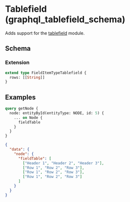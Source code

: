 # Tablefield (graphql_tablefield_schema)

Adds support for the [tablefield](https://www.drupal.org/project/tablefield) module.

## Schema

### Extension

```graphql
extend type FieldItemTypeTablefield {
  rows: [[String]]
}
```

## Examples

```graphql
query getNode {
  node: entityById(entityType: NODE, id: 5) {
    ... on Node {
      fieldTable
    }
  }
}
```

```json
{
  "data": {
    "node": {
      "fieldTable": [
        ["Header 1", "Header 2", "Header 3"],
        ["Row 1", "Row 2", "Row 3"],
        ["Row 1", "Row 2", "Row 3"],
        ["Row 1", "Row 2", "Row 3"]
      ]
    }
  }
}
```
